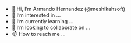 - 👋 Hi, I’m Armando Hernandez (@meshikahsoft)
- 👀 I’m interested in ...
- 🌱 I’m currently learning ...
- 💞️ I’m looking to collaborate on ...
- 📫 How to reach me ...

<!---
meshikahsoft/meshikahsoft is a ✨ special ✨ repository because its `README.md` (this file) appears on your GitHub profile.
You can click the Preview link to take a look at your changes.
--->
